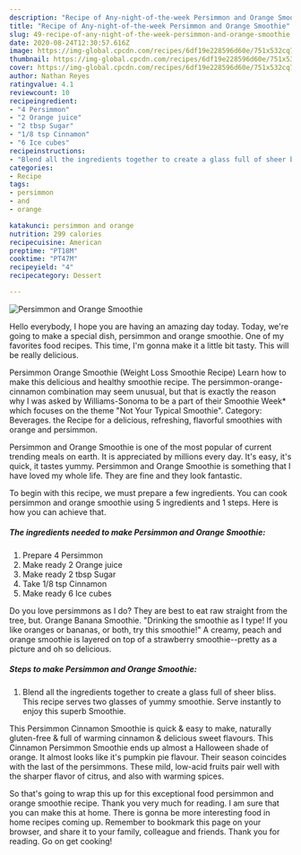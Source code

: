 ```yaml
---
description: "Recipe of Any-night-of-the-week Persimmon and Orange Smoothie"
title: "Recipe of Any-night-of-the-week Persimmon and Orange Smoothie"
slug: 49-recipe-of-any-night-of-the-week-persimmon-and-orange-smoothie
date: 2020-08-24T12:30:57.616Z
image: https://img-global.cpcdn.com/recipes/6df19e228596d60e/751x532cq70/persimmon-and-orange-smoothie-recipe-main-photo.jpg
thumbnail: https://img-global.cpcdn.com/recipes/6df19e228596d60e/751x532cq70/persimmon-and-orange-smoothie-recipe-main-photo.jpg
cover: https://img-global.cpcdn.com/recipes/6df19e228596d60e/751x532cq70/persimmon-and-orange-smoothie-recipe-main-photo.jpg
author: Nathan Reyes
ratingvalue: 4.1
reviewcount: 10
recipeingredient:
- "4 Persimmon"
- "2 Orange juice"
- "2 tbsp Sugar"
- "1/8 tsp Cinnamon"
- "6 Ice cubes"
recipeinstructions:
- "Blend all the ingredients together to create a glass full of sheer bliss. This recipe serves two glasses of yummy smoothie. Serve instantly to enjoy this superb Smoothie."
categories:
- Recipe
tags:
- persimmon
- and
- orange

katakunci: persimmon and orange 
nutrition: 299 calories
recipecuisine: American
preptime: "PT18M"
cooktime: "PT47M"
recipeyield: "4"
recipecategory: Dessert

---
```



![Persimmon and Orange Smoothie](https://img-global.cpcdn.com/recipes/6df19e228596d60e/751x532cq70/persimmon-and-orange-smoothie-recipe-main-photo.jpg)

Hello everybody, I hope you are having an amazing day today. Today, we're going to make a special dish, persimmon and orange smoothie. One of my favorites food recipes. This time, I'm gonna make it a little bit tasty. This will be really delicious.

Persimmon Orange Smoothie (Weight Loss Smoothie Recipe) Learn how to make this delicious and healthy smoothie recipe. The persimmon-orange-cinnamon combination may seem unusual, but that is exactly the reason why I was asked by Williams-Sonoma to be a part of their Smoothie Week* which focuses on the theme &#34;Not Your Typical Smoothie&#34;. Category: Beverages. the Recipe for a delicious, refreshing, flavorful smoothies with orange and persimmon.

Persimmon and Orange Smoothie is one of the most popular of current trending meals on earth. It is appreciated by millions every day. It's easy, it's quick, it tastes yummy. Persimmon and Orange Smoothie is something that I have loved my whole life. They are fine and they look fantastic.


To begin with this recipe, we must prepare a few ingredients. You can cook persimmon and orange smoothie using 5 ingredients and 1 steps. Here is how you can achieve that.

<!--inarticleads1-->

##### The ingredients needed to make Persimmon and Orange Smoothie:

1. Prepare 4 Persimmon
1. Make ready 2 Orange juice
1. Make ready 2 tbsp Sugar
1. Take 1/8 tsp Cinnamon
1. Make ready 6 Ice cubes


Do you love persimmons as I do? They are best to eat raw straight from the tree, but. Orange Banana Smoothie. &#34;Drinking the smoothie as I type! If you like oranges or bananas, or both, try this smoothie!&#34; A creamy, peach and orange smoothie is layered on top of a strawberry smoothie--pretty as a picture and oh so delicious. 

<!--inarticleads2-->

##### Steps to make Persimmon and Orange Smoothie:

1. Blend all the ingredients together to create a glass full of sheer bliss. This recipe serves two glasses of yummy smoothie. Serve instantly to enjoy this superb Smoothie.


This Persimmon Cinnamon Smoothie is quick &amp; easy to make, naturally gluten-free &amp; full of warming cinnamon &amp; delicious sweet flavours. This Cinnamon Persimmon Smoothie ends up almost a Halloween shade of orange. It almost looks like it&#39;s pumpkin pie flavour. Their season coincides with the last of the persimmons. These mild, low-acid fruits pair well with the sharper flavor of citrus, and also with warming spices. 

So that's going to wrap this up for this exceptional food persimmon and orange smoothie recipe. Thank you very much for reading. I am sure that you can make this at home. There is gonna be more interesting food in home recipes coming up. Remember to bookmark this page on your browser, and share it to your family, colleague and friends. Thank you for reading. Go on get cooking!
